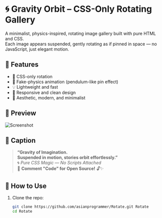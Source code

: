 # 🌀 Gravity Orbit – CSS-Only Rotating Gallery

A minimalist, physics-inspired, rotating image gallery built with pure HTML and CSS.  
Each image appears suspended, gently rotating as if pinned in space — no JavaScript, just elegant motion.

## 🌟 Features

- 🔄 CSS-only rotation
- 🧲 Fake-physics animation (pendulum-like pin effect)
- 💡 Lightweight and fast
- 📱 Responsive and clean design
- 🎨 Aesthetic, modern, and minimalist

## 📸 Preview

![Screenshot](./path-to-your-screenshot.png)

## 💬 Caption

> **“Gravity of Imagination.  
> Suspended in motion, stories orbit effortlessly.”**  
> 🌀 *Pure CSS Magic — No Scripts Attached*  
> 💬 **Comment "Code" for Open Source!** 🔓✨

## 📂 How to Use

1. Clone the repo:
   ```bash
   git clone https://github.com/asianprogrammer/Rotate.git Rotate
   cd Rotate